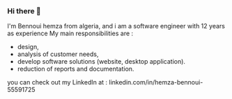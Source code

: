 ### Hi there 👋
I'm Bennoui hemza from algeria, and i am a software engineer with 12 years as experience My main responsibilities are :  
- design, 
- analysis of customer needs, 
- develop software solutions (website, desktop application).
- reduction of reports and documentation.

you can check out my LinkedIn at : linkedin.com/in/hemza-bennoui-55591725
